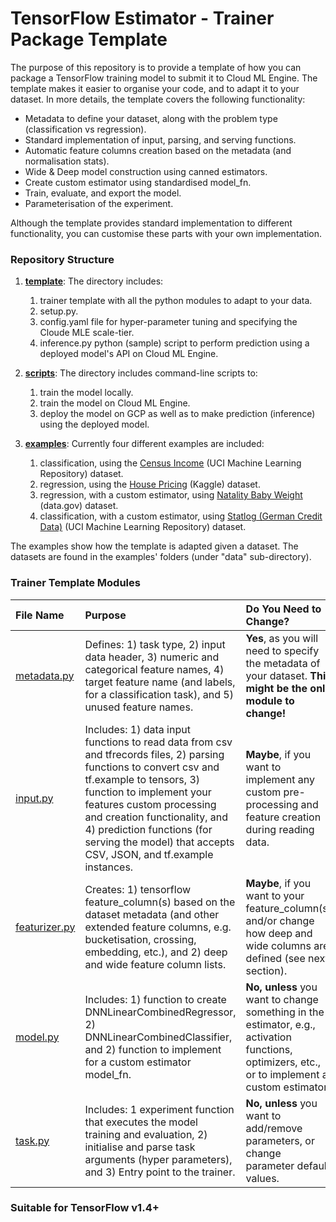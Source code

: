 # TensorFlow Estimator - Trainer Package Template 

The purpose of this repository is to provide a template of how you can package a TensorFlow training model to submit it to Cloud ML Engine. The template makes it easier to organise your code, and to adapt it to your dataset. In more details, the template covers the following functionality:
* Metadata to define your dataset, along with the problem type (classification vs regression).
* Standard implementation of input, parsing, and serving functions.
* Automatic feature columns creation based on the metadata (and normalisation stats).
* Wide & Deep model construction using canned estimators.
* Create custom estimator using standardised model_fn.
* Train, evaluate, and export the model.
* Parameterisation of the experiment.

Although the template provides standard implementation to different functionality, you can customise these parts with your own implementation.


### Repository Structure
1. **[template](https://github.com/GoogleCloudPlatform/cloudml-samples/tree/master/cloudml-template/template)**: The directory includes: 
    1) trainer template with all the python modules to adapt to your data.
    2) setup.py.
    3) config.yaml file for hyper-parameter tuning and specifying the Cloude MLE scale-tier.
    4) inference.py python (sample) script to perform prediction using a deployed model's API on Cloud ML Engine.

2. **[scripts](https://github.com/GoogleCloudPlatform/cloudml-samples/tree/master/cloudml-template/scripts)**: The directory includes command-line scripts to:
    1) train the model locally.
    2) train the model on Cloud ML Engine. 
    3) deploy the model on GCP as well as to make prediction (inference) using the deployed model.

3. **[examples](https://github.com/GoogleCloudPlatform/cloudml-samples/tree/master/cloudml-template/examples)**: Currently four different examples are included: 
    1. classification, using the [Census Income](https://archive.ics.uci.edu/ml/datasets/Census+Income) (UCI Machine Learning Repository) dataset. 
    2. regression, using the [House Pricing](https://www.kaggle.com/apratim87/housingdata/data) (Kaggle) dataset.
    3. regression, with a custom estimator, using [Natality Baby Weight](https://catalog.data.gov/dataset?tags=birth-weight) (data.gov) dataset.
    4. classification, with a custom estimator, using [Statlog (German Credit Data)](https://archive.ics.uci.edu/ml/datasets/Statlog+%28German+Credit+Data%29) (UCI Machine Learning Repository) dataset.

The examples show how the template is adapted given a dataset. The datasets are found in the examples' folders (under "data" sub-directory).


### Trainer Template Modules

|File Name| Purpose| Do You Need to Change?
|:---|:---|:---
|[metadata.py](https://github.com/GoogleCloudPlatform/cloudml-samples/blob/master/cloudml-template/template/trainer/metadata.py)|Defines: 1) task type, 2) input data header, 3) numeric and categorical feature names, 4) target feature name (and labels, for a classification task), and 5) unused feature names. | **Yes**, as you will need to specify the metadata of your dataset. **This might be the only module to change!**
|[input.py](https://github.com/GoogleCloudPlatform/cloudml-samples/blob/master/cloudml-template/template/trainer/input.py)| Includes: 1) data input functions to read data from csv and tfrecords files, 2) parsing functions to convert csv and tf.example to tensors, 3) function to implement your features custom  processing and creation functionality, and 4) prediction functions (for serving the model) that accepts CSV, JSON, and tf.example instances. | **Maybe**, if you want to implement any custom pre-processing and feature creation during reading data.
|[featurizer.py](https://github.com/GoogleCloudPlatform/cloudml-samples/blob/master/cloudml-template/template/trainer/featurizer.py)| Creates: 1) tensorflow feature_column(s) based on the dataset metadata (and other extended feature columns, e.g. bucketisation, crossing, embedding, etc.), and 2) deep and wide feature column lists. | **Maybe**, if you want to your feature_column(s) and/or change how deep and wide columns are defined (see next section). 
|[model.py](https://github.com/GoogleCloudPlatform/cloudml-samples/blob/master/cloudml-template/template/trainer/model.py)|Includes: 1) function to create DNNLinearCombinedRegressor, 2) DNNLinearCombinedClassifier, and 2) function to implement for a custom estimator model_fn.|**No, unless** you want to change something in the estimator, e.g., activation functions, optimizers, etc., or to implement a custom estimator. 
|[task.py](https://github.com/GoogleCloudPlatform/cloudml-samples/blob/master/cloudml-template/template/trainer/task.py) |Includes: 1 experiment function that executes the model training and evaluation, 2) initialise and parse task arguments (hyper parameters), and 3) Entry point to the trainer. | **No, unless** you want to add/remove parameters, or change parameter default values.

### Suitable for TensorFlow v1.4+
